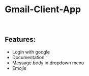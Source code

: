 # Gmail-Client-App

<br>

## Features:

* Login with google
* Documentation
* Message body in dropdown menu
* Emojis